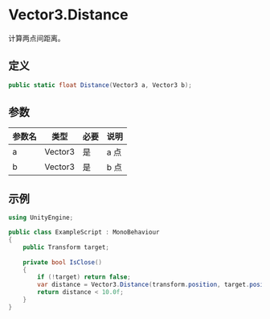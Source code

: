 # Vector3.Distance

计算两点间距离。

## 定义

```csharp
public static float Distance(Vector3 a, Vector3 b);
```

## 参数

| 参数名 | 类型    | 必要 | 说明 |
| ------ | ------- | ---- | ---- |
| a      | Vector3 | 是   | a 点 |
| b      | Vector3 | 是   | b 点 |

## 示例

```csharp
using UnityEngine;

public class ExampleScript : MonoBehaviour
{
    public Transform target;
    
    private bool IsClose()
    {
        if (!target) return false;
        var distance = Vector3.Distance(transform.position, target.position);
        return distance < 10.0f;
    }
}
```

